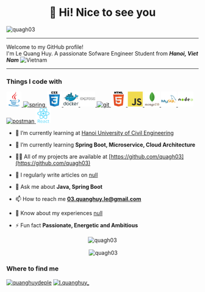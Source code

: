 <h1 align="center">👋 Hi! Nice to see you </h1>
<p align="left"> <img src="https://komarev.com/ghpvc/?username=quagh03&label=Profile%20views&color=0e75b6&style=flat" alt="quagh03" /> </p>

<hr>

<p>Welcome to my GitHub profile! </br> I'm Le Quang Huy. A passionate Sofware Engineer Student from <b><i>Hanoi, Viet Nam</i></b> <img width="48" height="48" src="https://img.icons8.com/color/48/vietnam.png" alt="Vietnam"/></p> 

<hr>

<h3>Things I code with</h3>
<p align="left"> 
    <a href="https://www.java.com" target="_blank" rel="noreferrer"> 
        <img src="https://raw.githubusercontent.com/devicons/devicon/master/icons/java/java-original.svg" alt="java" width="40" height="40"/> 
    </a> 
    <a href="https://spring.io/" target="_blank" rel="noreferrer">
        <img src="https://www.vectorlogo.zone/logos/springio/springio-icon.svg" alt="spring" width="40" height="40"/>
    </a>
    <a href="https://www.w3schools.com/css/" target="_blank" rel="noreferrer"> 
        <img src="https://raw.githubusercontent.com/devicons/devicon/master/icons/css3/css3-original-wordmark.svg" alt="css3" width="40" height="40"/> 
    </a> 
    <a href="https://www.docker.com/" target="_blank" rel="noreferrer"> 
        <img src="https://raw.githubusercontent.com/devicons/devicon/master/icons/docker/docker-original-wordmark.svg" alt="docker" width="40" height="40"/> 
    </a> 
    <a href="https://expressjs.com" target="_blank" rel="noreferrer"> 
        <img src="https://raw.githubusercontent.com/devicons/devicon/master/icons/express/express-original-wordmark.svg" alt="express" width="40" height="40"/> 
    </a> 
    <a href="https://git-scm.com/" target="_blank" rel="noreferrer"> 
        <img src="https://www.vectorlogo.zone/logos/git-scm/git-scm-icon.svg" alt="git" width="40" height="40"/> 
        </a> 
    <a href="https://www.w3.org/html/" target="_blank" rel="noreferrer"> 
        <img src="https://raw.githubusercontent.com/devicons/devicon/master/icons/html5/html5-original-wordmark.svg" alt="html5" width="40" height="40"/> 
    </a>
    <a href="https://developer.mozilla.org/en-US/docs/Web/JavaScript" target="_blank" rel="noreferrer"> 
        <img src="https://raw.githubusercontent.com/devicons/devicon/master/icons/javascript/javascript-original.svg" alt="javascript" width="40" height="40"/> 
    </a> 
    <a href="https://www.mongodb.com/" target="_blank" rel="noreferrer"> 
        <img src="https://raw.githubusercontent.com/devicons/devicon/master/icons/mongodb/mongodb-original-wordmark.svg" alt="mongodb" width="40" height="40"/> 
    </a> 
    <a href="https://www.mysql.com/" target="_blank" rel="noreferrer"> 
        <img src="https://raw.githubusercontent.com/devicons/devicon/master/icons/mysql/mysql-original-wordmark.svg" alt="mysql" width="40" height="40"/> 
    </a> 
    <a href="https://nodejs.org" target="_blank" rel="noreferrer"> 
        <img src="https://raw.githubusercontent.com/devicons/devicon/master/icons/nodejs/nodejs-original-wordmark.svg" alt="nodejs" width="40" height="40"/> 
    </a>
    <a href="https://postman.com" target="_blank" rel="noreferrer"> 
        <img src="https://www.vectorlogo.zone/logos/getpostman/getpostman-icon.svg" alt="postman" width="40" height="40"/> 
    </a>
    <a href="https://reactjs.org/" target="_blank" rel="noreferrer"> 
        <img src="https://raw.githubusercontent.com/devicons/devicon/master/icons/react/react-original-wordmark.svg" alt="react" width="40" height="40"/>
    </a>
</p>


- 🔭 I’m currently learning at [Hanoi University of Civil Engineering](https://en.huce.edu.vn/)

- 🌱 I’m currently learning **Spring Boot, Microservice, Cloud Architecture**

- 👨‍💻 All of my projects are available at [https://github.com/quagh03](https://github.com/quagh03)

- 📝 I regularly write articles on [null](null)

- 💬 Ask me about **Java, Spring Boot**

- 📫 How to reach me **03.quanghuy.le@gmail.com**

- 📄 Know about my experiences [null](null)

- ⚡ Fun fact **Passionate, Energetic and Ambitious**

<p align="center"><img align="center" src="https://github-readme-stats.vercel.app/api/top-langs?username=quagh03&show_icons=true&locale=en&layout=compact" alt="quagh03" /></p>
<p align="center">&nbsp;<img align="center" src="https://github-readme-stats.vercel.app/api?username=quagh03&show_icons=true&locale=en" alt="quagh03" /></p>

<h3>Where to find me</h3>
<p align="left">
<a href="https://fb.com/quanghuydeple" target="blank"><img align="center" src="https://raw.githubusercontent.com/rahuldkjain/github-profile-readme-generator/master/src/images/icons/Social/facebook.svg" alt="quanghuydeple" height="30" width="40" /></a>
<a href="https://instagram.com/l.quanghuy_" target="blank"><img align="center" src="https://raw.githubusercontent.com/rahuldkjain/github-profile-readme-generator/master/src/images/icons/Social/instagram.svg" alt="l.quanghuy_" height="30" width="40" /></a>
</p>


